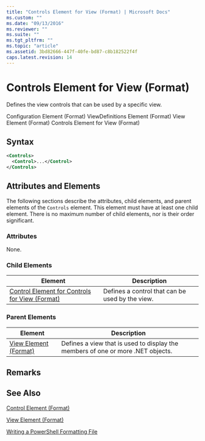```yaml
---
title: "Controls Element for View (Format) | Microsoft Docs"
ms.custom: ""
ms.date: "09/13/2016"
ms.reviewer: ""
ms.suite: ""
ms.tgt_pltfrm: ""
ms.topic: "article"
ms.assetid: 3bd82666-447f-40fe-bd87-c8b182522f4f
caps.latest.revision: 14
---
```

# Controls Element for View (Format)

Defines the view controls that can be used by a specific view.

Configuration Element (Format)
ViewDefinitions Element (Format)
View Element (Format)
Controls Element for View (Format)

## Syntax

```xml
<Controls>
  <Control>...</Control>
</Controls>
```

## Attributes and Elements

The following sections describe the attributes, child elements, and parent elements of the `Controls` element. This element must have at least one child element. There is no maximum number of child elements, nor is their order significant.

### Attributes

None.

### Child Elements

|Element|Description|
|-------------|-----------------|
|[Control Element for Controls for View (Format)](./control-element-for-controls-for-view-format.md)|Defines a control that can be used by the view.|

### Parent Elements

|Element|Description|
|-------------|-----------------|
|[View Element (Format)](./view-element-format.md)|Defines a view that is used to display the members of one or more .NET objects.|

## Remarks

## See Also

[Control Element (Format)](./control-element-for-controls-for-view-format.md)

[View Element (Format)](./view-element-format.md)

[Writing a PowerShell Formatting File](./writing-a-powershell-formatting-file.md)
